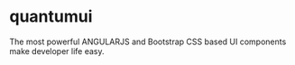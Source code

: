 # quantumui
The most powerful ANGULARJS and Bootstrap CSS based UI components make developer life easy.

